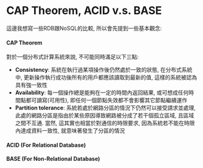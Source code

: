 # CAP Theorem, ACID v.s. BASE

這邊我想寫一些RDB跟NoSQL的比較, 所以會先提到一些基本觀念:

#### CAP Theorem

對於一個分布式計算系統來說, 不可能同時滿足以下三點:

* **Consistency**: 系統在執行過某項操作後仍然處於一致的狀態, 在分布式系統中, 更新操作執行成功後所有的用戶都應該讀取到最新的值, 這樣的系統被認為具有強一致性
* **Availability**: 每一個操作總是能夠在一定的時間內返回結果, 或可想成任何時間點都可讀寫\(可用性\), 即任何一個節點失效都不會影響其它節點繼續運作
* **Partition tolerance**: 系統若處於網路分區的情況下仍然可以接受請求並處理, 此處的網路分區是指由於某些原因導致網路被分成了若干個孤立區域, 且區域之間不互通. 當然, 這其實也相當於對通信的時限要求, 因為系統若不能在時限內達成資料一致性, 就意味著發生了分區的情況

#### ACID \(For Relational Database\)

#### BASE \(For Non-Relational Database\)



